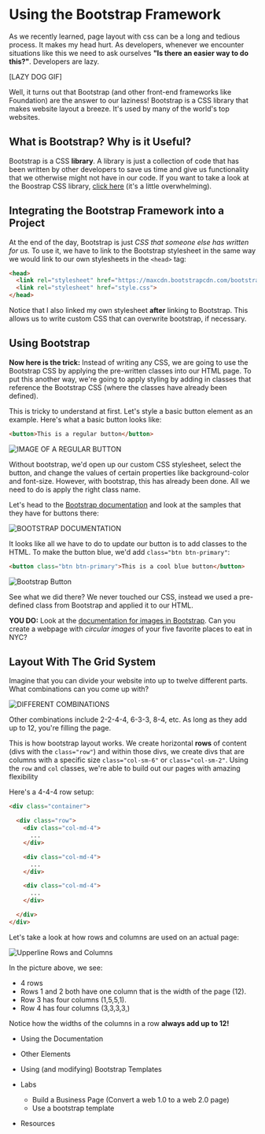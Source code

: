 # Using the Bootstrap Framework

As we recently learned, page layout with css can be a long and tedious process. It makes my head hurt. As developers, whenever we encounter situations like this we need to ask ourselves **"Is there an easier way to do this?"**. Developers are lazy.

[LAZY DOG GIF]

Well, it turns out that Bootstrap (and other front-end frameworks like Foundation) are the answer to our laziness! Bootstrap is a CSS library that makes website layout a breeze. It's used by many of the world's top websites.

## What is Bootstrap? Why is it Useful?

Bootstrap is a CSS **library**. A library is just a collection of code that has been written by other developers to save us time and give us functionality that we otherwise might not have in our code. If you want to take a look at the Boostrap CSS library, [click here](https://maxcdn.bootstrapcdn.com/bootstrap/3.3.7/css/bootstrap.css) (it's a little overwhelming).

## Integrating the Bootstrap Framework into a Project

At the end of the day, Bootstrap is just *CSS that someone else has written for us.* To use it, we have to link to the Bootstrap stylesheet in the same way we would link to our own stylesheets in the `<head>` tag:

```html
<head>
  <link rel="stylesheet" href="https://maxcdn.bootstrapcdn.com/bootstrap/3.3.7/css/bootstrap.css">
  <link rel="stylesheet" href="style.css">
</head>
```
Notice that I also linked my own stylesheet **after** linking to Bootstrap. This allows us to write custom CSS that can overwrite bootstrap, if necessary.

## Using Bootstrap

**Now here is the trick:** Instead of writing any CSS, we are going to use the Bootstrap CSS by applying the pre-written classes into our HTML page. To put this another way, we're going to apply styling by adding in classes that reference the Bootstrap CSS (where the classes have already been defined).

This is tricky to understand at first. Let's style a basic button element as an example. Here's what a basic button looks like:

```html
<button>This is a regular button</button>
```
![IMAGE OF A REGULAR BUTTON](https://s3.amazonaws.com/upperline/curriculum-assets/css/regular-button.png)

Without bootstrap, we'd open up our custom CSS stylesheet, select the button, and change the values of certain properties like background-color and font-size. However, with bootstrap, this has already been done. All we need to do is apply the right class name.

Let's head to the [Bootstrap documentation](http://getbootstrap.com/css/#buttons) and look at the samples that they have for buttons there:

![BOOTSTRAP DOCUMENTATION](https://s3.amazonaws.com/upperline/curriculum-assets/css/bootstrap-buttons.png)

It looks like all we have to do to update our button is to add classes to the HTML. To make the button blue, we'd add `class="btn btn-primary"`:

```html
<button class="btn btn-primary">This is a cool blue button</button>
```

![Bootstrap Button](https://s3.amazonaws.com/upperline/curriculum-assets/css/blue-button.png)

See what we did there? We never touched our CSS, instead we used a pre-defined class from Bootstrap and applied it to our HTML.

**YOU DO:** Look at the [documentation for images in Bootstrap](http://getbootstrap.com/css/#images). Can you create a webpage with *circular images* of your five favorite places to eat in NYC?

## Layout With The Grid System

Imagine that you can divide your website into up to twelve different parts. What combinations can you come up with?

![DIFFERENT COMBINATIONS](https://s3.amazonaws.com/upperline/curriculum-assets/css/bootstrap-combinations.png)

Other combinations include 2-2-4-4, 6-3-3, 8-4, etc. As long as they add up to 12, you're filling the page.

This is how bootstrap layout works. We create horizontal **rows** of content (divs with the `class="row"`) and within those divs, we create divs that are columns with a specific size `class="col-sm-6"` or `class="col-sm-2"`. Using the `row` and `col` classes, we're able to build out our pages with amazing flexibility

Here's a 4-4-4 row setup:

```html
<div class="container">

  <div class="row">
    <div class="col-md-4">
      ...
    </div>

    <div class="col-md-4">
      ...
    </div>

    <div class="col-md-4">
      ...
    </div>

  </div>
</div>
```
Let's take a look at how rows and columns are used on an actual page:

![Upperline Rows and Columns](http://upperline.s3.amazonaws.com/curriculum-assets/css/rows-and-columns.png)

In the picture above, we see:

+ 4 rows
+ Rows 1 and 2 both have one column that is the width of the page (12).
+ Row 3 has four columns (1,5,5,1).
+ Row 4 has four columns (3,3,3,3,)

Notice how the widths of the columns in a row **always add up to 12!**


+ Using the Documentation

+ Other Elements

+ Using (and modifying) Bootstrap Templates

+ Labs
  + Build a Business Page (Convert a web 1.0 to a web 2.0 page)
  + Use a bootstrap template

+ Resources
